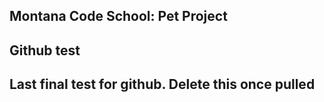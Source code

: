 ## Montana Code School: Pet Project

## Github test
## Last final test for github. Delete this once pulled
